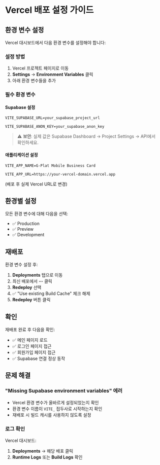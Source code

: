 # Vercel 배포 설정 가이드

## 환경 변수 설정

Vercel 대시보드에서 다음 환경 변수를 설정해야 합니다:

### 설정 방법
1. Vercel 프로젝트 페이지로 이동
2. **Settings** → **Environment Variables** 클릭
3. 아래 환경 변수들을 추가

### 필수 환경 변수

#### Supabase 설정
```
VITE_SUPABASE_URL=your_supabase_project_url
```

```
VITE_SUPABASE_ANON_KEY=your_supabase_anon_key
```

> ⚠️ **보안**: 실제 값은 Supabase Dashboard → Project Settings → API에서 확인하세요.

#### 애플리케이션 설정
```
VITE_APP_NAME=G-Plat Mobile Business Card
```

```
VITE_APP_URL=https://your-vercel-domain.vercel.app
```
(배포 후 실제 Vercel URL로 변경)

## 환경별 설정

모든 환경 변수에 대해 다음을 선택:
- ✅ Production
- ✅ Preview
- ✅ Development

## 재배포

환경 변수 설정 후:
1. **Deployments** 탭으로 이동
2. 최신 배포에서 **⋯** 클릭
3. **Redeploy** 선택
4. ✅ "Use existing Build Cache" 체크 해제
5. **Redeploy** 버튼 클릭

## 확인

재배포 완료 후 다음을 확인:
- ✅ 메인 페이지 로드
- ✅ 로그인 페이지 접근
- ✅ 회원가입 페이지 접근
- ✅ Supabase 연결 정상 동작

## 문제 해결

### "Missing Supabase environment variables" 에러
- Vercel 환경 변수가 올바르게 설정되었는지 확인
- 환경 변수 이름이 `VITE_` 접두사로 시작하는지 확인
- 재배포 시 빌드 캐시를 사용하지 않도록 설정

### 로그 확인
Vercel 대시보드:
1. **Deployments** → 해당 배포 클릭
2. **Runtime Logs** 또는 **Build Logs** 확인
